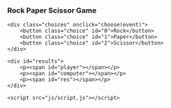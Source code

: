 <!DOCTYPE html>
<html lang="en">
<head>
    <meta charset="UTF-8">
    <meta name="viewport" content="width=device-width, initial-scale=1.0">
    <link rel="stylesheet" href="css/styles.css">
    <title>RPC Game</title>
</head>
<body>
    <h3>Rock Paper Scissor Game</h3>

    <div class="choices" onclick="choose(event)">
        <button class="choice" id="0">Rock</button>
        <button class="choice" id="1">Paper</button>
        <button class="choice" id="2">Scissor</button>
    </div>

    <div id="results">
        <p><span id="player"></span></p>
        <p><span id="computer"></span></p>
        <p><span id="res"></span></p>
    </div>

    <script src="js/script.js"></script>
</body>
</html>